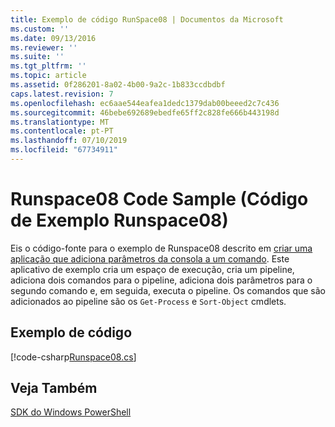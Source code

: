 ```yaml
---
title: Exemplo de código RunSpace08 | Documentos da Microsoft
ms.custom: ''
ms.date: 09/13/2016
ms.reviewer: ''
ms.suite: ''
ms.tgt_pltfrm: ''
ms.topic: article
ms.assetid: 0f286201-8a02-4b00-9a2c-1b833ccdbdbf
caps.latest.revision: 7
ms.openlocfilehash: ec6aae544eafea1dedc1379dab00beeed2c7c436
ms.sourcegitcommit: 46bebe692689ebedfe65ff2c828fe666b443198d
ms.translationtype: MT
ms.contentlocale: pt-PT
ms.lasthandoff: 07/10/2019
ms.locfileid: "67734911"
---
```

# <a name="runspace08-code-sample"></a>Runspace08 Code Sample (Código de Exemplo Runspace08)

Eis o código-fonte para o exemplo de Runspace08 descrito em [criar uma aplicação que adiciona parâmetros da consola a um comando](https://msdn.microsoft.com/en-us/848b2b46-60f1-4a86-b448-cfc7c0cccfba). Este aplicativo de exemplo cria um espaço de execução, cria um pipeline, adiciona dois comandos para o pipeline, adiciona dois parâmetros para o segundo comando e, em seguida, executa o pipeline. Os comandos que são adicionados ao pipeline são os `Get-Process` e `Sort-Object` cmdlets.

## <a name="code-sample"></a>Exemplo de código

[!code-csharp[Runspace08.cs](../../powershell-sdk-samples/SDK-2.0/csharp/Runspace08/Runspace08.cs#L11-L86 "Runspace08.cs")]

## <a name="see-also"></a>Veja Também

[SDK do Windows PowerShell](../windows-powershell-reference.md)